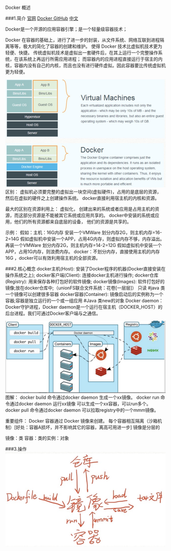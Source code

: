 Docker 概述


###1.简介
[官网](https://www.docker.com)
[Docker GitHub](https://github.com/docker/docker)
[中文](docker-cn.com)


Docker是一个开源的应用容器引擎；是一个轻量级容器技术；

Docker 在容器的基础上，进行了进一步的封装，从文件系统、网络互联到进程隔离等等，极大的简化了容器的创建和维护。
使得 Docker 技术比虚拟机技术更为轻便、快捷。
传统虚拟机技术是虚拟出一套硬件后，在其上运行一个完整操作系统，在该系统上再运行所需应用进程；
而容器内的应用进程直接运行于宿主的内核，容器内没有自己的内核，而且也没有进行硬件虚拟。因此容器要比传统虚拟机更为轻便。

![Docker与虚拟机区别](./image/Docker与虚拟机区别.jpg)
区别：
虚拟机必须要完整的虚拟出一块空间(虚拟硬件)，占用的是底层的资源，然后在虚拟的硬件之上创建操作系统。
docker直接利用宿主机的内核和资源。

最大的区别在资源利用上：
虚拟化， 创建出来的系统或者应用是占用主机的资源，而这部分资源是不能被其它系统或应用共享的。
docker中安装的系统或应用，他们的所有资源都来自底层的设备， 他们的资源是共享的。

示例：
假如：主机：16G内存
安装一个VMWare  划分内存2G，则主机内存=16-2=14G     假如虚拟机中安装一个APP，占用4G内存，则虚拟内存不够，内存溢出。
再装一个VMWare  划分内存2G，则主机内存=14-2=12G	   假如虚拟机中安装一个APP，占用1G内存，则浪费内存。
docker：不划分内存，直接使用主机的内存 16G ，docker可以有效利用宿主机的全部资源。


###2.核心概念
docker主机(Host):		安装了Docker程序的机器(Docker直接安装在操作系统之上); 
docker客户端(Client):	连接docker主机进行操作;
docker仓库(Registry):	用来保存各种打包好的软件镜像; 
docker镜像(Images):	    软件打包好的镜像;放在docker仓库中;（unionFS联合文件系统：花卷[一层层]） 只读	#java 类 一个镜像可以创建很多容器
docker容器(Container):	镜像启动后的实例称为一个容器;容器是独立运行的一个或一组应用 	#Java 类new的对象
Docker daemon：		    Docker守护进程，Docker daemon是一个运行在宿主机（DOCKER_HOST）的后台进程。我们可通过Docker客户端与之通信。

![Docker架构图](./image/Docker架构图.jpg)
图解：
docker build 命令通过docker daemon 生成一个xx镜像。
docker run 命令通过docker daemon 运行xx镜像 可以生成一个xx容器，可以run多个。
docker pull 命令通过docker daemon  可以拉取registry中的一个mmm镜像。


重要组件：
Docker 容器通过 Docker 镜像来创建。
每个容器相互隔离（沙箱机制）[好处：容器A损坏，并不影响其它的容器，离高可用进一步]
镜像是分层的

镜像：类
容器：类的实例：对象


###3.操作
![Docker命令操作](./image/Docker命令操作.jpg)